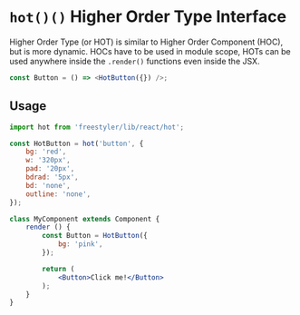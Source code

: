 # `hot()()` Higher Order Type Interface

Higher Order Type (or HOT) is similar to Higher Order Component (HOC), but is more dynamic. HOCs have
to be used in module scope, HOTs can be used anywhere inside the `.render()` functions even inside the JSX.

```jsx
const Button = () => <HotButton({}) />;
```

## Usage

```jsx
import hot from 'freestyler/lib/react/hot';

const HotButton = hot('button', {
    bg: 'red',
    w: '320px',
    pad: '20px',
    bdrad: '5px',
    bd: 'none',
    outline: 'none',
});

class MyComponent extends Component {
    render () {
        const Button = HotButton({
            bg: 'pink',
        });

        return (
            <Button>Click me!</Button>
        );
    }
}
```
